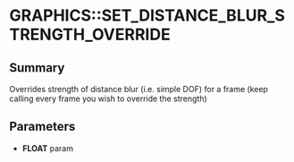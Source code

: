 # GRAPHICS::SET_DISTANCE_BLUR_STRENGTH_OVERRIDE

## Summary
Overrides strength of distance blur (i.e. simple DOF) for a frame (keep calling every frame you wish to override the strength)

## Parameters
* **FLOAT** param